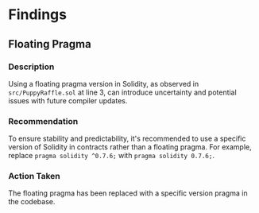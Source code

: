 # Findings

## Floating Pragma

### Description
Using a floating pragma version in Solidity, as observed in `src/PuppyRaffle.sol` at line 3,
can introduce uncertainty and potential issues with future compiler updates.

### Recommendation
To ensure stability and predictability, it's recommended to use a specific version of Solidity in 
contracts rather than a floating pragma. For example, replace `pragma solidity ^0.7.6;` with `pragma solidity 0.7.6;`.

### Action Taken
The floating pragma has been replaced with a specific version pragma in the codebase.

